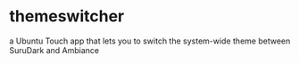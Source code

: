 # themeswitcher
a Ubuntu Touch app that lets you to switch the system-wide theme between SuruDark and Ambiance
